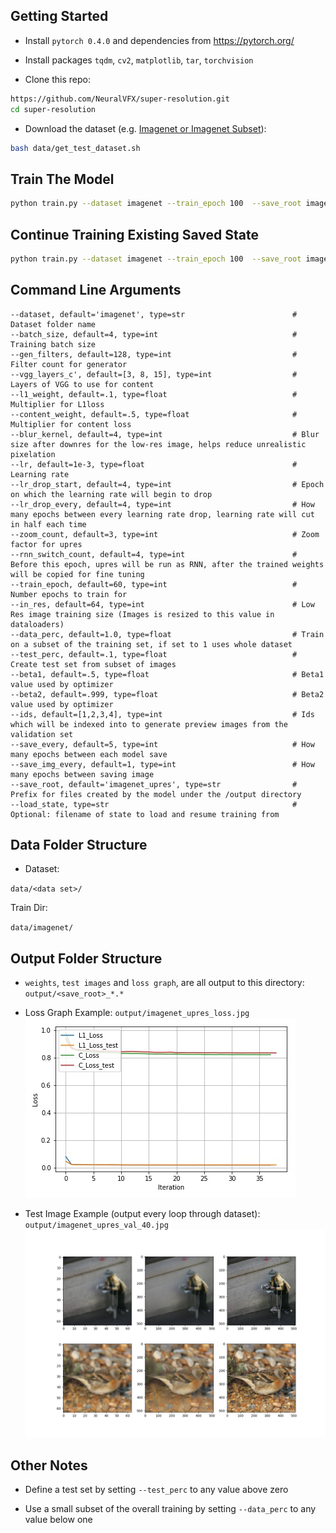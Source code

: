 
## Getting Started
- Install `pytorch 0.4.0` and dependencies from https://pytorch.org/
- Install packages `tqdm`, `cv2`, `matplotlib`, `tar`, `torchvision`

- Clone this repo:
```bash
https://github.com/NeuralVFX/super-resolution.git
cd super-resolution
```
- Download the dataset (e.g. [Imagenet or Imagenet Subset](http://pjreddie.com/media/files/VOCtrainval_06-Nov-2007.tar)):
```bash
bash data/get_test_dataset.sh
```

## Train The Model
```bash
python train.py --dataset imagenet --train_epoch 100  --save_root imagenet_upres
```

## Continue Training Existing Saved State
```bash
python train.py --dataset imagenet --train_epoch 100  --save_root imagenet_upres  --load_state output/imagenet_upres_3.json
```

## Command Line Arguments
```
--dataset, default='imagenet', type=str                        # Dataset folder name
--batch_size, default=4, type=int                              # Training batch size
--gen_filters, default=128, type=int                           # Filter count for generator
--vgg_layers_c', default=[3, 8, 15], type=int                  # Layers of VGG to use for content
--l1_weight, default=.1, type=float                            # Multiplier for L1loss
--content_weight, default=.5, type=float                       # Multiplier for content loss
--blur_kernel, default=4, type=int                             # Blur size after downres for the low-res image, helps reduce unrealistic pixelation
--lr, default=1e-3, type=float                                 # Learning rate
--lr_drop_start, default=4, type=int                           # Epoch on which the learning rate will begin to drop
--lr_drop_every, default=4, type=int                           # How many epochs between every learning rate drop, learning rate will cut in half each time
--zoom_count, default=3, type=int                              # Zoom factor for upres
--rnn_switch_count, default=4, type=int                        # Before this epoch, upres will be run as RNN, after the trained weights will be copied for fine tuning
--train_epoch, default=60, type=int                            # Number epochs to train for
--in_res, default=64, type=int                                 # Low Res image training size (Images is resized to this value in dataloaders)
--data_perc, default=1.0, type=float                           # Train on a subset of the training set, if set to 1 uses whole dataset
--test_perc, default=.1, type=float                            # Create test set from subset of images
--beta1, default=.5, type=float                                # Beta1 value used by optimizer
--beta2, default=.999, type=float                              # Beta2 value used by optimizer
--ids, default=[1,2,3,4], type=int                             # Ids which will be indexed into to generate preview images from the validation set
--save_every, default=5, type=int                              # How many epochs between each model save
--save_img_every, default=1, type=int                          # How many epochs between saving image
--save_root, default='imagenet_upres', type=str                # Prefix for files created by the model under the /output directory
--load_state, type=str                                         # Optional: filename of state to load and resume training from
```

## Data Folder Structure

- Dataset:

`data/<data set>/`

Train Dir:

`data/imagenet/`

## Output Folder Structure

- `weights`, `test images` and `loss graph`, are all output to this directory: `output/<save_root>_*.*`

- Loss Graph Example: `output/imagenet_upres_loss.jpg`
![](output/imagenet_upres_loss.jpg)

- Test Image Example (output every loop through dataset): `output/imagenet_upres_val_40.jpg`
![](output/imagenet_upres_val_40.jpg)

## Other Notes

- Define a test set by setting `--test_perc` to any value above zero

- Use a small subset of the overall training by setting `--data_perc` to any value below one

